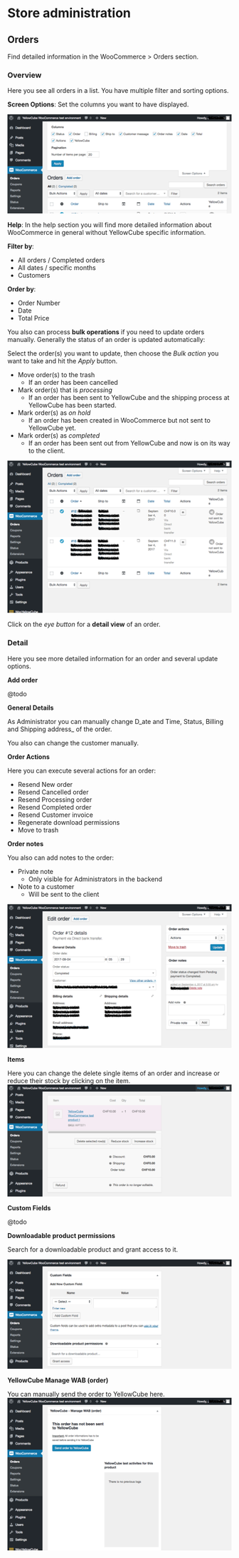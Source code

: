 # Store administration

## Orders

Find detailed information in the WooCommerce &gt; Orders section.

### Overview

Here you see all orders in a list. You have multiple filter and sorting options.

**Screen Options**: Set the columns  you want to have displayed.

![](/assets/Orders_Screen_Options.png)

**Help**: In the help section you will find more detailed information about WooCommerce in general without YellowCube specific information.

**Filter by**:

* All orders / Completed orders
* All dates / specific months
* Customers

**Order by**:

* Order Number
* Date
* Total Price

You also can process **bulk operations** if you need to update orders manually. Generally the status of an order is updated automatically:

Select the order\(s\) you want to update, then choose the _Bulk action_ you want to take and hit the _Apply_ button.

* Move order\(s\) to the trash
  * If an order has been cancelled
* Mark order\(s\) that is _processing_
  * If an order has been sent to YellowCube and the shipping process at YellowCube has been started.
* Mark order\(s\) as _on hold_
  * If an order has been created in WooCommerce but not sent to YellowCube yet.
* Mark order\(s\) as _completed_
  * If an order has been sent out from YellowCube and now is on its way to the client.

![](/assets/Orders.png)

Click on the _eye button_ for a **detail view** of an order.

### Detail

Here you see more detailed information for an order and several update options.

**Add order**

@todo

**General Details**

As Administrator you can manually change D_ate and Time, Status, Billing and Shipping address_ of the order.

You also can change the customer manually.

**Order Actions**

Here you can execute several actions for an order:

* Resend New order
* Resend Cancelled order
* Resend Processing order
* Resend Completed order
* Resend Customer invoice
* Regenerate download permissions
* Move to trash

**Order notes**

You also can add notes to the order:

* Private note
  * Only visible for Administrators in the backend
* Note to a customer
  * Will be sent to the client

![](/assets/Detailed_order_top.png)

**Items**

Here you can change the delete single items of an order and increase or reduce their stock by clicking on the item.![](/assets/Detailed_order_Items.png)

**Custom Fields**

@todo

**Downloadable product permissions**

Search for a downloadable product and grant access to it.

![](/assets/Detailed_order_Custom.png)

**YellowCube Manage WAB \(order\)**

You can manually send the order to YellowCube here.![](/assets/Detailed_order_YC.png)


